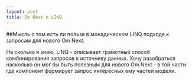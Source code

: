 ```yaml
---
layout: post
title: Om Next и LINQ.
---
```



##Мысль о том есть ли польза в монадическом LINQ подходе к запросам для нового Om Next.

На сколько я знаю, LINQ - описывает грамотный способ комбинирования запросов к источнику данных. Хочу разобраться насколько он мог бы быть полезным для нового Om Next - в той части где компонент формирует запрос интересных ему частей модели.

